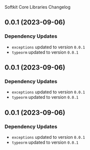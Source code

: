 Softkit Core Libraries Changelog
## 0.0.1 (2023-09-06)

### Dependency Updates

* `exceptions` updated to version `0.0.1`
* `typeorm` updated to version `0.0.1`
## 0.0.1 (2023-09-06)

### Dependency Updates

* `exceptions` updated to version `0.0.1`
* `typeorm` updated to version `0.0.1`
## 0.0.1 (2023-09-06)

### Dependency Updates

* `exceptions` updated to version `0.0.1`
* `typeorm` updated to version `0.0.1`
